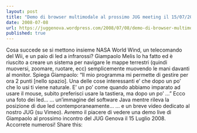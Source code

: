 ```yaml
---
layout: post
title: "Demo di browser multimodale al prossimo JUG meeting il 15/07/2008"
date: 2008-07-08
url: https://juggenova.wordpress.com/2008/07/08/demo-di-browser-multimodale-al-prossimo-jug-meeting-il-15072008/
published: true 
---
```


Cosa succede se si mettono insieme NASA World Wind, un telecomando del Wii, e un paio di led a infrarossi? Giampaolo Melis lo ha fatto ed è riuscito a creare un sistema per navigare le mappe terrestri (quindi muoversi, zoomare, ruotare, ecc) semplicemente muovendo le mani davanti al monitor. Spiega Giampaolo: “Il mio programma mi permette di gestire per ora 2 punti [nello spazio]. Una delle cose interessanti e’ che dopo un po’ che lo usi ti viene naturale. E’ un po’ come quando abbiamo imparato ad usare il mouse, subito preferisci usare la tastiera, ma dopo un po’ …” Ecco una foto dei led… … un’immagine del software Java mentre rileva la posizione di due led contemporaneamente… … e un breve video dedicato al nostro JUG (su Vimeo). Avremo il piacere di vedere una demo live di Giampaolo al prossimo incontro del JUG Genova il 15 Luglio 2008. Accorrete numerosi! Share this: 
